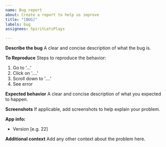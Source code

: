 ```yaml
---
name: Bug report
about: Create a report to help us improve
title: "[BUG]"
labels: bug
assignees: SpiritLetsPlays

---
```


**Describe the bug**
A clear and concise description of what the bug is.

**To Reproduce**
Steps to reproduce the behavior:
1. Go to '...'
2. Click on '....'
3. Scroll down to '....'
4. See error

**Expected behavior**
A clear and concise description of what you expected to happen.

**Screenshots**
If applicable, add screenshots to help explain your problem.

**App info:**
 - Version [e.g. 22]

**Additional context**
Add any other context about the problem here.
